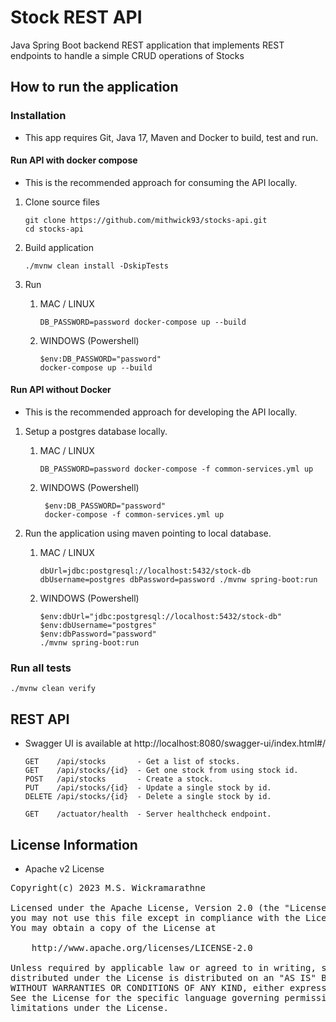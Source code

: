 # Stock REST API

Java Spring Boot backend REST application that implements REST endpoints to handle a simple CRUD operations of Stocks

## How to run the application

### Installation

* This app requires Git, Java 17, Maven and Docker to build, test and run.

#### Run API with docker compose

* This is the recommended approach for consuming the API locally.

1. Clone source files
    ```
    git clone https://github.com/mithwick93/stocks-api.git
    cd stocks-api
    ```

2. Build application
    ```
    ./mvnw clean install -DskipTests
    ```

3. Run
    1. MAC / LINUX
        ```
        DB_PASSWORD=password docker-compose up --build
        ```
    2. WINDOWS (Powershell)
       ```
       $env:DB_PASSWORD="password"
       docker-compose up --build
       ```

#### Run API without Docker

* This is the recommended approach for developing the API locally.

1. Setup a postgres database locally.
    1. MAC / LINUX
        ```
        DB_PASSWORD=password docker-compose -f common-services.yml up
        ```

    2. WINDOWS (Powershell)
       ```
        $env:DB_PASSWORD="password"
        docker-compose -f common-services.yml up
       ```

2. Run the application using maven pointing to local database.
    1. MAC / LINUX
       ```
       dbUrl=jdbc:postgresql://localhost:5432/stock-db dbUsername=postgres dbPassword=password ./mvnw spring-boot:run
       ```

    2. WINDOWS (Powershell)

       ```
       $env:dbUrl="jdbc:postgresql://localhost:5432/stock-db"
       $env:dbUsername="postgres"
       $env:dbPassword="password"
       ./mvnw spring-boot:run
       ```

### Run all tests

```
./mvnw clean verify
```

## REST API

* Swagger UI is available at http://localhost:8080/swagger-ui/index.html#/

    ```
    GET    /api/stocks       - Get a list of stocks.
    GET    /api/stocks/{id}  - Get one stock from using stock id.
    POST   /api/stocks       - Create a stock.
    PUT    /api/stocks/{id}  - Update a single stock by id.
    DELETE /api/stocks/{id}  - Delete a single stock by id.
    
    GET    /actuator/health  - Server healthcheck endpoint.
    ```

## License Information

- Apache v2 License

<pre>
Copyright(c) 2023 M.S. Wickramarathne

Licensed under the Apache License, Version 2.0 (the "License");
you may not use this file except in compliance with the License.
You may obtain a copy of the License at

    http://www.apache.org/licenses/LICENSE-2.0

Unless required by applicable law or agreed to in writing, software
distributed under the License is distributed on an "AS IS" BASIS,
WITHOUT WARRANTIES OR CONDITIONS OF ANY KIND, either express or implied.
See the License for the specific language governing permissions and
limitations under the License.
</pre>